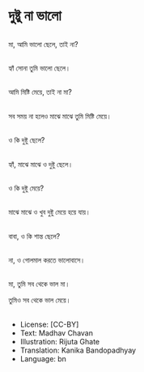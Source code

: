 # দুষ্টু না ভালো

##
মা, আমি ভালো ছেলে, তাই না?

##
হ্যাঁ সোনা তুমি ভালো ছেলে।

##
আমি মিষ্টি মেয়ে, তাই না মা?

##
সব সময় না হলেও মাঝে মাঝে তুমি মিষ্টি মেয়ে।

##
ও কি দুষ্টু ছেলে?

##
হ্যাঁ, মাঝে মাঝে ও দুষ্টু ছেলে।

##
ও কি দুষ্টু মেয়ে?

##
মাঝে মাঝে ও খুব দুষ্টু মেয়ে হয়ে যায়।

##
বাবা, ও কি শান্ত ছেলে?

##
না, ও গোলমাল করতে ভালোবাসে।

##
মা, তুমি সব থেকে ভাল মা।

তুমিও সব থেকে ভাল মেয়ে।

##
* License: [CC-BY]
* Text: Madhav Chavan
* Illustration: Rijuta Ghate
* Translation: Kanika Bandopadhyay
* Language: bn
